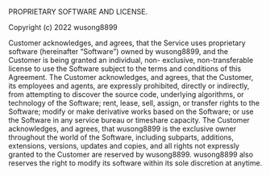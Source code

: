 PROPRIETARY SOFTWARE AND LICENSE.

Copyright (c) 2022 wusong8899

Customer acknowledges, and agrees, that the Service uses proprietary software (hereinafter “Software”) owned by wusong8899, and the Customer is being granted an individual, non- exclusive, non-transferable license to use the Software subject to the terms and conditions of this Agreement. The Customer acknowledges, and agrees, that the Customer, its employees and agents, are expressly prohibited, directly or indirectly, from attempting to discover the source code, underlying algorithms, or technology of the Software; rent, lease, sell, assign, or transfer rights to the Software; modify or make derivative works based on the Software; or use the Software in any service bureau or timeshare capacity. The Customer acknowledges, and agrees, that wusong8899 is the exclusive owner throughout the world of the Software, including subparts, additions, extensions, versions, updates and copies, and all rights not expressly granted to the Customer are reserved by wusong8899. wusong8899 also reserves the right to modify its software within its sole discretion at anytime.
